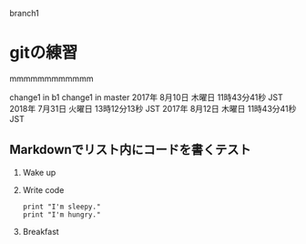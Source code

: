 branch1
# gitの練習

mmmmmmmmmmmm

change1 in b1
change1 in master
2017年 8月10日 木曜日 11時43分41秒 JST
2018年 7月31日 火曜日 13時12分13秒 JST
2017年 8月12日 木曜日 11時43分41秒 JST

## Markdownでリスト内にコードを書くテスト

1. Wake up
1. Write code

    ```
    print "I'm sleepy."
    print "I'm hungry."
    ```

1. Breakfast
